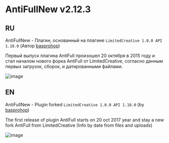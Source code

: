 # AntiFullNew v2.12.3

## RU
AntiFullNew - Плагин, основанный на плагине `LimitedCreative 1.0.0 API 1.10.0` (Автор [basprohop](https://github.com/Bassproshops))

Первый выпуск плагина AntiFull произошел 20 октября в 2015 году и стал началом нового форка AntiFull от LimitedCreative, согласно данным первых загрузок, сборок, и датированными файлами.

![image](https://user-images.githubusercontent.com/29034010/200227467-c45c067c-bd3f-421e-8cc8-96657bbda343.png)

## EN

AntiFullNew - Plugin forked `LimitedCreative 1.0.0 API 1.10.0` (by [basprohop](https://github.com/Bassproshops))

The first release of plugin AntiFull starts on 20 oct 2017 year and stay a new fork AntiFull from LimitedCreative (Info by date from files and uploads)

![image](https://user-images.githubusercontent.com/29034010/200228479-5e7af5c6-8516-4cc4-aa41-38d93990d07a.png)
